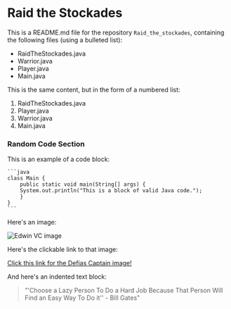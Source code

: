 # Raid the Stockades

This is a README.md file for the repository `Raid_the_stockades`, containing the following files (using a bulleted list):
* RaidTheStockades.java
* Warrior.java
* Player.java
* Main.java

This is the same content, but in the form of a numbered list:
1. RaidTheStockades.java
1. Player.java
1. Warrior.java
1. Main.java

### Random Code Section

This is an example of a code block:

	```java
	class Main {
	    public static void main(String[] args) {
		System.out.println("This is a block of valid Java code.");
	    }
	}
	```

Here's an image:

![Edwin VC image](https://vignette.wikia.nocookie.net/wowwiki/images/3/37/Edwin_VanCleef_full.jpg/revision/latest?cb=20141010092532)

Here's the clickable link to that image:

[Click this link for the Defias Captain image!](https://vignette.wikia.nocookie.net/wowwiki/images/3/37/Edwin_VanCleef_full.jpg/revision/latest?cb=20141010092532)

And here's an indented text block:
> "'Choose a Lazy Person To Do a Hard Job Because That Person Will Find an Easy Way To Do it'' - Bill Gates"
